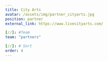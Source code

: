 ```yaml
---
title: City Arts
avatar: /assets/img/partner_cityarts.jpg
position: partner
external_link: https://www.livecityarts.com/

[//]: #Team
team: "partners"

[//]: # Sort
order: 4
---
```

